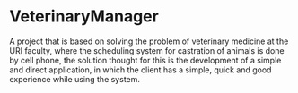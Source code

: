 # VeterinaryManager
 A project that is based on solving the problem of veterinary medicine at the URI faculty, where the scheduling system for castration of animals is done by cell phone, the solution thought for this is the development of a simple and direct application, in which the client has a simple, quick and good experience while using the system.
